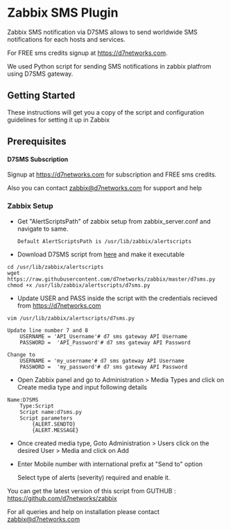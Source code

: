 # Zabbix SMS Plugin

Zabbix SMS notification via D7SMS allows to send worldwide SMS notifications for each hosts and services. 

For FREE sms credits signup at https://d7networks.com. 

We used Python script for sending SMS notifications in zabbix platfrom using D7SMS gateway.

## Getting Started
These instructions will get you a copy of the script and configuration guidelines for setting it up in Zabbix

## Prerequisites


#### D7SMS Subscription
Signup at https://d7networks.com for subscription and FREE sms credits. 

Also you can contact zabbix@d7networks.com for support and help


### Zabbix Setup


- Get "AlertScriptsPath" of zabbix setup from zabbix_server.conf and navigate to same. 

      Default AlertScriptsPath is /usr/lib/zabbix/alertscripts
- Download D7SMS script from [here](https://raw.githubusercontent.com/d7networks/zabbix/master/d7sms.py) and make it executable
```
cd /usr/lib/zabbix/alertscripts
wget https://raw.githubusercontent.com/d7networks/zabbix/master/d7sms.py
chmod +x /usr/lib/zabbix/alertscripts/d7sms.py
```
- Update USER and PASS inside the script with the credentials recieved from  https://d7networks.com
```
vim /usr/lib/zabbix/alertscripts/d7sms.py

Update line number 7 and 8
    USERNAME = 'API_Username'# d7 sms gateway API Username
    PASSWORD =  'API_Password'# d7 sms gateway API Password

Change to 
    USERNAME = 'my_username'# d7 sms gateway API Username
    PASSWORD =  'my_password'# d7 sms gateway API Password
```

- Open Zabbix panel and go to Administration > Media Types and click on Create media type and input following details



```
Name:D7SMS
    Type:Script
    Script name:d7sms.py
    Script parameters
        {ALERT.SENDTO}
        {ALERT.MESSAGE}
```

- Once created media type, Goto Administration > Users click on the desired User > Media and click on Add


- Enter Mobile number with international prefix at "Send to" option

    Select type of alerts (severity) required and enable it. 
    
    
You can get the latest version of this script from GUTHUB : https://github.com/d7networks/zabbix

For all queries and help on installation please contact zabbix@d7networks.com
